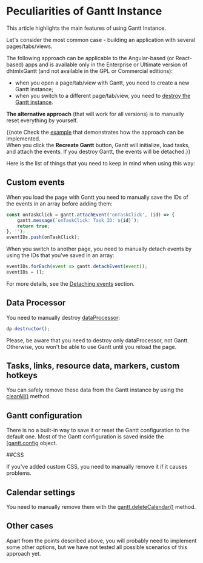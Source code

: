 Peculiarities of Gantt Instance
=========================

This article highlights the main features of using Gantt Instance. 

Let's consider the most common case - building an application with several pages/tabs/views. 

The following approach can be applicable to the Angular-based (or React-based) apps and is available only in the Enterprise or Ultimate version of dhtmlxGantt (and not available in the GPL or Commercial editions):

- when you open a page/tab/view with Gantt, you need to create a new Gantt instance;
- when you switch to a different page/tab/view, you need to [destroy the Gantt instance](desktop/multiple_gantts.md#destructorofganttanddataprocessorinstances). 


**The alternative approach** (that will work for all versions) is to manually reset everything by yourself. <br>

{{note Check the [example](http://snippet.dhtmlx.com/5/abec296e0) that demonstrates how the approach can be implemented. <br>
When you click the **Recreate Gantt** button, Gantt will initialize, load tasks, and attach the events. If you destroy Gantt, the events will be detached.}}

Here is the list of things that you need to keep in mind when using this way:

## Custom events

When you load the page with Gantt you need to manually save the IDs of the events in an array before adding them:

~~~js
const onTaskClick = gantt.attachEvent('onTaskClick', (id) => {
    gantt.message(`onTaskClick: Task ID: ${id}`);
    return true;
}, '');
eventIDs.push(onTaskClick);
~~~

When you switch to another page, you need to manually detach events by using the IDs that you've saved in an array:

~~~js
eventIDs.forEach(event => gantt.detachEvent(event));
eventIDs = [];
~~~

For more details, see the [Detaching events](desktop/handling_events.md#detachingevents) section.

## Data Processor

You need to manually destroy [dataProcessor](api/gantt_dataprocessor.md):

~~~js
dp.destructor();
~~~

Please, be aware that you need to destroy only dataProcessor, not Gantt. Otherwise, you won't be able to use Gantt until you reload the page.


## Tasks, links, resource data, markers, custom hotkeys 

You can safely remove these data from the Gantt instance by using the [clearAll()](api/gantt_clearall.md) method.

## Gantt configuration

There is no a built-in way to save it or reset the Gantt configuration to the default one. Most of the Gantt configuration is saved inside the [[gantt.config](api/refs/gantt_props.md) object.

##CSS

If you've added custom CSS, you need to manually remove it if it causes problems.

## Calendar settings

You need to manually remove them with the [gantt.deleteCalendar()](api/gantt_deletecalendar.md) method.


## Other cases

Apart from the points described above, you will probably need to implement some other options, but we have not tested all possible scenarios of this approach yet.


